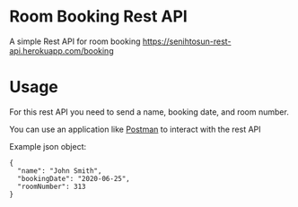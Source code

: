 # Room Booking Rest API
A simple Rest API for room booking
https://senihtosun-rest-api.herokuapp.com/booking

# Usage
For this rest API you need to send a name, booking date, and room number.

You can use an application like [Postman](https://postman.com) to interact with the rest API

Example json object:
```
{
  "name": "John Smith",
  "bookingDate": "2020-06-25",
  "roomNumber": 313
}
```


